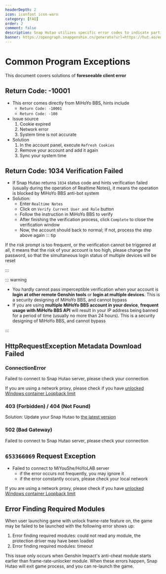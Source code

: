 ```yaml
---
headerDepth: 2
icon: iconfont icon-warn
category: [FAQ]
order: 2
comment: false
description: Snap Hutao utilizes specific error codes to indicate particular errors. If you encounter a program error during usage and have an error code, you can try searching for it on this page.
banner: https://opengraph.snapgenshin.cn/generate?url=https://hut.ao/en/advanced/exceptions.html&has_description=False
---
```


# Common Program Exceptions

This document covers solutions of **foreseeable client error**

## Return Code: -10001

- This error comes directly from MiHoYo BBS, hints include
  - `Return Code: -10001`
  - `Return Code: -100`
- Issue source
  1. Cookie expired
  2. Network error
  3. System time is not accurate
- Solution
  1. In the account panel, execute `Refresh Cookies`
  2. Remove your account and add it again
  3. Sync your system time

## Return Code: 1034 Verification Failed

- If Snap Hutao returns `1034` status code and hints verification failed (usually during the operation of Realtime Notes),
  it means the operation is blocked by MiHoYo BBS anti-bot system
- Solution:
  - Enter `Realtime Notes`
  - Click on `Verify Current User and Role` button
  - Follow the instruction in MiHoYo BBS to verify
  - After finishing the verification process, click `Complete` to close the verification window
  - Now, the account should back to normal; If not, process the step above again
    ::: tip

If the risk prompt is too frequent, or the verification cannot be triggered at all, it means that the risk of your
account is too high, please change the password, so that the simultaneous login status of multiple devices will be reset

:::

::: warning

- You hardly cannot pass imperceptible verification when your account is **login at other remote Genshin tools** or
  **login at multiple devices**. This is a security designing of MiHoYo BBS, and cannot bypass
- If you are using **multiple MiHoYo BBS account in your device**, **frequent usage with MiHoYo BBS API** will
  result in your IP address being banned for a period of time (usually no more than 24 hours). This is a security
  designing of MiHoYo BBS, and cannot bypass

:::

## HttpRequestException Metadata Download Failed

### ConnectionError

Failed to connect to Snap Hutao server, please check your connection

If you are using a network proxy, please check if you have [unlocked Windows container Loopback limit](FAQ.md)

### 403 (Forbidden) / 404 (Not Found)

Solution: Update your Snap Hutao to [the latest version](../quick-start.md)

### 502 (Bad Gateway)

Failed to connect to Snap Hutao server, please check your connection

## `653366069` Request Exception

- Failed to connect to MiYouShe/HoYoLAB server
  - if the error occurs not frequently, you may ignore it
  - if the error constantly occurs, please check your local network

If you are using a network proxy, please check if you have [unlocked Windows container Loopback limit](FAQ.md)

## Error Finding Required Modules

When user launching game with unlock frame-rate feature on, the game may be failed to be launched with the following error shows up:

1. Error finding required modules: could not read any module, the protection driver may have been loaded
2. Error finding required modules: timeout

This issue only occurs when Genshin Impact's anti-cheat module starts earlier than frame-rate-unlocker module.
When these errors happen, Snap Hutao will exit game process, and you can re-launch the game.
